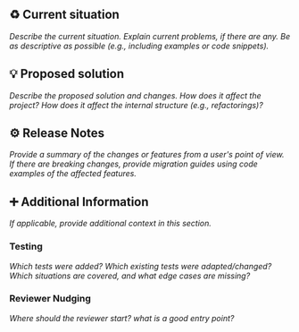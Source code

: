 ## :recycle: Current situation

*Describe the current situation. Explain current problems, if there are any. Be as descriptive as possible (e.g., including examples or code snippets).*

## :bulb: Proposed solution

*Describe the proposed solution and changes. How does it affect the project? How does it affect the internal structure (e.g., refactorings)?*

## :gear: Release Notes

*Provide a summary of the changes or features from a user's point of view. If there are breaking changes, provide migration guides using code examples of the affected features.*

## :heavy_plus_sign: Additional Information
*If applicable, provide additional context in this section.*

### Testing

*Which tests were added? Which existing tests were adapted/changed? Which situations are covered, and what edge cases are missing?*

### Reviewer Nudging

*Where should the reviewer start? what is a good entry point?*
